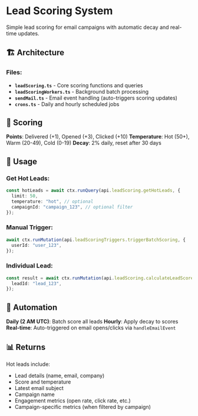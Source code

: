 # Lead Scoring System

Simple lead scoring for email campaigns with automatic decay and real-time updates.

## 🏗️ **Architecture**

### **Files:**

- **`leadScoring.ts`** - Core scoring functions and queries
- **`leadScoringWorkers.ts`** - Background batch processing
- **`sendMail.ts`** - Email event handling (auto-triggers scoring updates)
- **`crons.ts`** - Daily and hourly scheduled jobs

## 🎯 **Scoring**

**Points**: Delivered (+1), Opened (+3), Clicked (+10)
**Temperature**: Hot (50+), Warm (20-49), Cold (0-19)
**Decay**: 2% daily, reset after 30 days

## 🚀 **Usage**

### **Get Hot Leads:**

```typescript
const hotLeads = await ctx.runQuery(api.leadScoring.getHotLeads, {
  limit: 50,
  temperature: "hot", // optional
  campaignId: "campaign_123", // optional filter
});
```

### **Manual Trigger:**

```typescript
await ctx.runMutation(api.leadScoringTriggers.triggerBatchScoring, {
  userId: "user_123",
});
```

### **Individual Lead:**

```typescript
const result = await ctx.runMutation(api.leadScoring.calculateLeadScore, {
  leadId: "lead_123",
});
```

## 🤖 **Automation**

**Daily (2 AM UTC)**: Batch score all leads
**Hourly**: Apply decay to scores
**Real-time**: Auto-triggered on email opens/clicks via `handleEmailEvent`

## 📊 **Returns**

Hot leads include:

- Lead details (name, email, company)
- Score and temperature
- Latest email subject
- Campaign name
- Engagement metrics (open rate, click rate, etc.)
- Campaign-specific metrics (when filtered by campaign)
